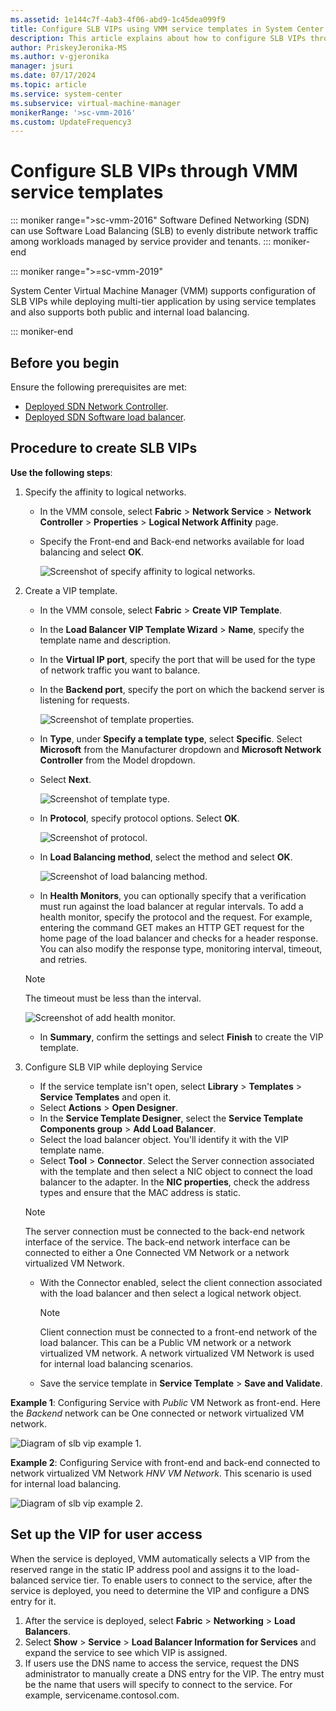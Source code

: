 ```yaml
---
ms.assetid: 1e144c7f-4ab3-4f06-abd9-1c45dea099f9
title: Configure SLB VIPs using VMM service templates in System Center - Virtual Machine Manager
description: This article explains about how to configure SLB VIPs through VMM service templates using VMM.
author: PriskeyJeronika-MS
ms.author: v-gjeronika
manager: jsuri
ms.date: 07/17/2024
ms.topic: article
ms.service: system-center
ms.subservice: virtual-machine-manager
monikerRange: '>sc-vmm-2016'
ms.custom: UpdateFrequency3
---
```

#	Configure SLB VIPs through VMM service templates



::: moniker range=">sc-vmm-2016"
Software Defined Networking (SDN) can use Software Load Balancing (SLB) to evenly distribute network traffic among workloads managed by service provider and tenants.
::: moniker-end



::: moniker range=">=sc-vmm-2019"

System Center Virtual Machine Manager (VMM) supports configuration of SLB VIPs while deploying multi-tier application by using service templates and also supports both public and internal load balancing.

::: moniker-end


## Before you begin

Ensure the following prerequisites are met:

-  [Deployed SDN Network Controller](sdn-controller.md).
-  [Deployed SDN Software load balancer](sdn-slb.md).


## Procedure to create SLB VIPs

**Use the following steps**:

1. Specify the affinity to logical networks.
   - In the VMM console, select **Fabric** > **Network Service** > **Network Controller** > **Properties** > **Logical Network Affinity** page.
   - Specify the Front-end and Back-end networks available for load balancing and select **OK**.

     ![Screenshot of specify affinity to logical networks.](media/slb-vip/affinity.png)

2. Create a VIP template.
   - In the VMM console, select **Fabric** > **Create VIP Template**.
   -  In the **Load Balancer VIP Template Wizard** > **Name**, specify the template name and description.  
   - In the **Virtual IP port**, specify the port that will be used for the type of network traffic you want to balance.
   - In the **Backend port**, specify the port on which the backend server is listening for requests.

     ![Screenshot of template properties.](media/slb-vip/slb-properites.png)

   - In **Type**, under **Specify a template type**, select **Specific**. Select **Microsoft** from the Manufacturer dropdown and **Microsoft Network Controller** from the Model dropdown.
   - Select **Next**.

     ![Screenshot of template type.](media/slb-vip/template-type.png)

   - In **Protocol**, specify protocol options. Select **OK**.

     ![Screenshot of protocol.](media/slb-vip/protocol-options.png)

   - In **Load Balancing method**, select the method and select **OK**.

     ![Screenshot of load balancing method.](media/slb-vip/load-balancing.png)

   - In **Health Monitors**, you can optionally specify that a verification must run against the load balancer at regular intervals. To add a health monitor, specify the protocol and the request. For example, entering the command GET makes an HTTP GET request for the home page of the load balancer and checks for a header response. You can also modify the response type, monitoring interval, timeout, and retries.

   > [!NOTE]
   > The timeout must be less than the interval.

     ![Screenshot of add health monitor.](media/slb-vip/health-monitor.png)

   - In **Summary**, confirm the settings and select **Finish** to create the VIP template.

3. Configure SLB VIP while deploying Service
   - If the service template isn't open, select **Library** > **Templates** > **Service Templates** and open it.
   - Select **Actions** > **Open Designer**.
   - In the **Service Template Designer**, select the **Service Template Components group** > **Add Load Balancer**.
   - Select the load balancer object. You'll identify it with the VIP template name.
   - Select **Tool** > **Connector**. Select the Server connection associated with the template and then select a NIC object to connect the load balancer to the adapter. In the **NIC properties**, check the address types and ensure that the MAC address is static.

   > [!NOTE]
   > The server connection must be connected to the back-end network interface of the service. The back-end network interface can be connected to either a One Connected VM Network or a network virtualized VM Network.

   - With the Connector enabled, select the client connection associated with the load balancer and then select a logical network object.

     > [!NOTE]
     > Client connection must be connected to a front-end network of the load balancer. This can be a Public VM network or a network virtualized VM network. A network virtualized VM Network is used for internal load balancing scenarios.

   - Save the service template in **Service Template** > **Save and Validate**.

**Example 1**: Configuring Service with *Public* VM Network as front-end. Here the *Backend* network can be One connected or network virtualized VM network.

![Diagram of slb vip example 1.](media/slb-vip/example-1.png)


**Example 2**: Configuring Service with front-end and back-end connected to network virtualized VM Network *HNV VM Network*. This scenario is used for internal load balancing.


![Diagram of slb vip example 2.](media/slb-vip/example-2.png)


## Set up the VIP for user access

When the service is deployed, VMM automatically selects a VIP from the reserved range in the static IP address pool and assigns it to the load-balanced service tier. To enable users to connect to the service, after the service is deployed, you need to determine the VIP and configure a DNS entry for it.

1.	After the service is deployed, select **Fabric** > **Networking** > **Load Balancers**.
2.	Select **Show** > **Service** > **Load Balancer Information for Services** and expand the service to see which VIP is assigned.
3.	If users use the DNS name to access the service, request the DNS administrator to manually create a DNS entry for the VIP. The entry must be the name that users will specify to connect to the service. For example, servicename.contosol.com.
